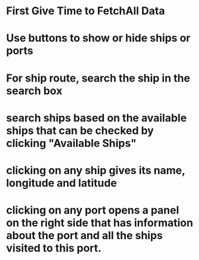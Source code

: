 # First Give Time to FetchAll Data

# Use buttons to show or hide ships or ports

# For ship route, search the ship in the search box

# search ships based on the available ships that can be checked by clicking "Available Ships"

# clicking on any ship gives its name, longitude and latitude

# clicking on any port opens a panel on the right side that has information about the port and all the ships visited to this port.